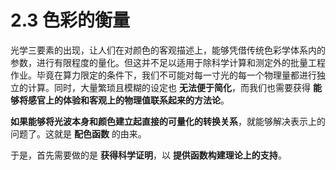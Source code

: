 
# 2.3 色彩的衡量

光学三要素的出现，让人们在对颜色的客观描述上，能够凭借传统色彩学体系内的参数，进行有限程度的量化。但这并不足以适用于除科学计算和测定外的批量工程作业。毕竟在算力限定的条件下，我们不可能对每一寸光的每一个物理量都进行独立的计算。同时，大量繁琐且模糊的设定也 **无法便于简化**，而我们也需要获得 **能够将感官上的体验和客观上的物理值联系起来的方法论**。

**如果能够将光波本身和颜色建立起直接的可量化的转换关系**，就能够解决表示上的问题了。这就是 **配色函数** 的由来。

于是，首先需要做的是 **获得科学证明**，以 **提供函数构建理论上的支持**。


[ref]: References_2.md